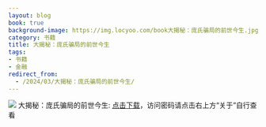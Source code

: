 ```yaml
---
layout: blog
book: true
background-image: https://img.locyoo.com/book大揭秘：庞氏骗局的前世今生.jpg
category: 书籍
title: 大揭秘：庞氏骗局的前世今生
tags:
- 书籍
- 金融
redirect_from:
  - /2024/03/大揭秘：庞氏骗局的前世今生/
---
```

![](https://img.locyoo.com/book大揭秘：庞氏骗局的前世今生.jpg)
大揭秘：庞氏骗局的前世今生: <a name = "ref1" href="https://url18.ctfile.com/f/50983618-1337384186-567687?p=3619">点击下载</a>，访问密码请点击右上方“关于”自行查看